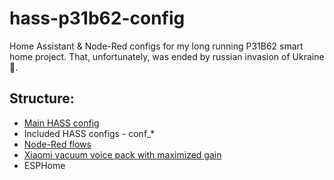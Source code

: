 # hass-p31b62-config
Home Assistant & Node-Red configs for my long running P31B62 smart home project. That, unfortunately, was ended by russian invasion of Ukraine 🤬.


## Structure:
- [Main HASS config](configuration.yaml)
- Included HASS configs - conf_*
- [Node-Red flows](node-red/flows.json)
- [Xiaomi vacuum voice pack with maximized gain](www/leather_bastards_max.pkg)
- ESPHome
